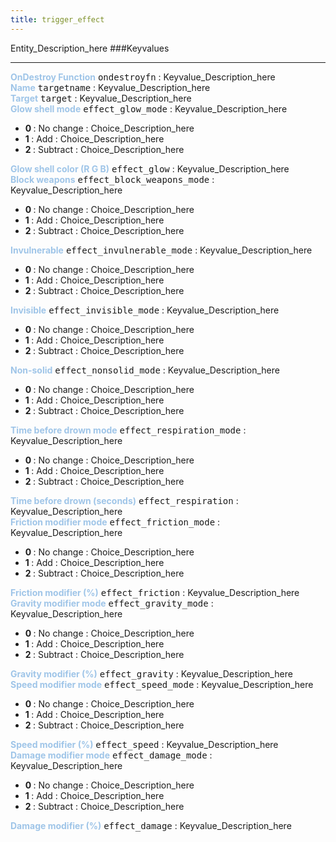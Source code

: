 ```yaml
---
title: trigger_effect
---
```


Entity_Description_here
###Keyvalues
<hr>
<div class="entityentry">
<span style="color:#9fc5e8;"><b>OnDestroy Function</b></span> <kbd  class="tooltip" data-tooltip="string">ondestroyfn</kbd> :
Keyvalue_Description_here
</div>
<div class="entityentry">
<span style="color:#9fc5e8;"><b>Name</b></span> <kbd  class="tooltip" data-tooltip="target_source">targetname</kbd> :
Keyvalue_Description_here
</div>
<div class="entityentry">
<span style="color:#9fc5e8;"><b>Target</b></span> <kbd  class="tooltip" data-tooltip="target_destination">target</kbd> :
Keyvalue_Description_here
</div>
<div class="entityentry">
<span style="color:#9fc5e8;"><b>Glow shell mode</b></span> <kbd  class="tooltip" data-tooltip="choices">effect_glow_mode</kbd> :
Keyvalue_Description_here
<ul>
<li><b>0 </b></span> : No change : Choice_Description_here</li>
<li><b>1 </b></span> : Add : Choice_Description_here</li>
<li><b>2 </b></span> : Subtract : Choice_Description_here</li>
</ul>
</div>
<div class="entityentry">
<span style="color:#9fc5e8;"><b>Glow shell color (R G B)</b></span> <kbd  class="tooltip" data-tooltip="color255">effect_glow</kbd> :
Keyvalue_Description_here
</div>
<div class="entityentry">
<span style="color:#9fc5e8;"><b>Block weapons</b></span> <kbd  class="tooltip" data-tooltip="choices">effect_block_weapons_mode</kbd> :
Keyvalue_Description_here
<ul>
<li><b>0 </b></span> : No change : Choice_Description_here</li>
<li><b>1 </b></span> : Add : Choice_Description_here</li>
<li><b>2 </b></span> : Subtract : Choice_Description_here</li>
</ul>
</div>
<div class="entityentry">
<span style="color:#9fc5e8;"><b>Invulnerable</b></span> <kbd  class="tooltip" data-tooltip="choices">effect_invulnerable_mode</kbd> :
Keyvalue_Description_here
<ul>
<li><b>0 </b></span> : No change : Choice_Description_here</li>
<li><b>1 </b></span> : Add : Choice_Description_here</li>
<li><b>2 </b></span> : Subtract : Choice_Description_here</li>
</ul>
</div>
<div class="entityentry">
<span style="color:#9fc5e8;"><b>Invisible</b></span> <kbd  class="tooltip" data-tooltip="choices">effect_invisible_mode</kbd> :
Keyvalue_Description_here
<ul>
<li><b>0 </b></span> : No change : Choice_Description_here</li>
<li><b>1 </b></span> : Add : Choice_Description_here</li>
<li><b>2 </b></span> : Subtract : Choice_Description_here</li>
</ul>
</div>
<div class="entityentry">
<span style="color:#9fc5e8;"><b>Non-solid</b></span> <kbd  class="tooltip" data-tooltip="choices">effect_nonsolid_mode</kbd> :
Keyvalue_Description_here
<ul>
<li><b>0 </b></span> : No change : Choice_Description_here</li>
<li><b>1 </b></span> : Add : Choice_Description_here</li>
<li><b>2 </b></span> : Subtract : Choice_Description_here</li>
</ul>
</div>
<div class="entityentry">
<span style="color:#9fc5e8;"><b>Time before drown mode</b></span> <kbd  class="tooltip" data-tooltip="choices">effect_respiration_mode</kbd> :
Keyvalue_Description_here
<ul>
<li><b>0 </b></span> : No change : Choice_Description_here</li>
<li><b>1 </b></span> : Add : Choice_Description_here</li>
<li><b>2 </b></span> : Subtract : Choice_Description_here</li>
</ul>
</div>
<div class="entityentry">
<span style="color:#9fc5e8;"><b>Time before drown (seconds)</b></span> <kbd  class="tooltip" data-tooltip="string">effect_respiration</kbd> :
Keyvalue_Description_here
</div>
<div class="entityentry">
<span style="color:#9fc5e8;"><b>Friction modifier mode</b></span> <kbd  class="tooltip" data-tooltip="choices">effect_friction_mode</kbd> :
Keyvalue_Description_here
<ul>
<li><b>0 </b></span> : No change : Choice_Description_here</li>
<li><b>1 </b></span> : Add : Choice_Description_here</li>
<li><b>2 </b></span> : Subtract : Choice_Description_here</li>
</ul>
</div>
<div class="entityentry">
<span style="color:#9fc5e8;"><b>Friction modifier (%)</b></span> <kbd  class="tooltip" data-tooltip="string">effect_friction</kbd> :
Keyvalue_Description_here
</div>
<div class="entityentry">
<span style="color:#9fc5e8;"><b>Gravity modifier mode</b></span> <kbd  class="tooltip" data-tooltip="choices">effect_gravity_mode</kbd> :
Keyvalue_Description_here
<ul>
<li><b>0 </b></span> : No change : Choice_Description_here</li>
<li><b>1 </b></span> : Add : Choice_Description_here</li>
<li><b>2 </b></span> : Subtract : Choice_Description_here</li>
</ul>
</div>
<div class="entityentry">
<span style="color:#9fc5e8;"><b>Gravity modifier (%)</b></span> <kbd  class="tooltip" data-tooltip="string">effect_gravity</kbd> :
Keyvalue_Description_here
</div>
<div class="entityentry">
<span style="color:#9fc5e8;"><b>Speed modifier mode</b></span> <kbd  class="tooltip" data-tooltip="choices">effect_speed_mode</kbd> :
Keyvalue_Description_here
<ul>
<li><b>0 </b></span> : No change : Choice_Description_here</li>
<li><b>1 </b></span> : Add : Choice_Description_here</li>
<li><b>2 </b></span> : Subtract : Choice_Description_here</li>
</ul>
</div>
<div class="entityentry">
<span style="color:#9fc5e8;"><b>Speed modifier (%)</b></span> <kbd  class="tooltip" data-tooltip="string">effect_speed</kbd> :
Keyvalue_Description_here
</div>
<div class="entityentry">
<span style="color:#9fc5e8;"><b>Damage modifier mode</b></span> <kbd  class="tooltip" data-tooltip="choices">effect_damage_mode</kbd> :
Keyvalue_Description_here
<ul>
<li><b>0 </b></span> : No change : Choice_Description_here</li>
<li><b>1 </b></span> : Add : Choice_Description_here</li>
<li><b>2 </b></span> : Subtract : Choice_Description_here</li>
</ul>
</div>
<div class="entityentry">
<span style="color:#9fc5e8;"><b>Damage modifier (%)</b></span> <kbd  class="tooltip" data-tooltip="string">effect_damage</kbd> :
Keyvalue_Description_here
</div>
